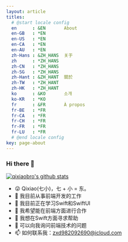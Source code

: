 ```yaml
---
layout: article
titles:
  # @start locale config
  en      : &EN       About
  en-GB   : *EN
  en-US   : *EN
  en-CA   : *EN
  en-AU   : *EN
  zh-Hans : &ZH_HANS  关于
  zh      : *ZH_HANS
  zh-CN   : *ZH_HANS
  zh-SG   : *ZH_HANS
  zh-Hant : &ZH_HANT  關於
  zh-TW   : *ZH_HANT
  zh-HK   : *ZH_HANT
  ko      : &KO       소개
  ko-KR   : *KO
  fr      : &FR       À propos
  fr-BE   : *FR
  fr-CA   : *FR
  fr-CH   : *FR
  fr-FR   : *FR
  fr-LU   : *FR
  # @end locale config
key: page-about
---
```

### Hi there 👋

[![qixiaobro's github stats](https://github-readme-stats.vercel.app/api?username=qixiaobro)](https://github.com/qixiaobro/github-readme-stats)
- 😜 Qixiao(七小)，七 + 小 = 东。
- 🔭 我目前从事前端开发的工作
- 🌱 我目前正在学习Swift和SwiftUI
- 👯 我希望能在前端方面进行合作
- 🤔 我想在Swift方面寻求帮助
- 💬 可以向我询问前端技术的问题
- 📫 如何联系我：zxd982092690@icloud.com